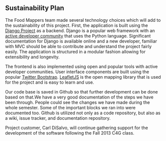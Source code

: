 Sustainability Plan
------------


The Food Mappers team made several technology choices which will add to the sustainability of this project.  First, the application is built using the [Django Project][1] as a backend.  Django is a popular web framework with an [active developer community][2] that uses the Python language. Significant documentation for Django is available online and a new developer, familiar with MVC should be able to contribute and understand the project fairly easily.  The application is structured in a modular fashion allowing for extensibility and longevity.  

The frontend is also implemented using open and popular tools with active developer communities.  User interface components are built using the popular [Twitter Bootstrap][3].  [LeafletJS][4] is the open mapping library that is used for the project and is easy to learn and use.

Our code base is saved in Github so that further development can be done based on that.We have a very good documentation of the steps we have been through. People could see the changes we have made during the whole semester. Some of the important blocks we ran into were documented too. Github is utilized not only as a code repository, but also as a wiki, issue tracker, and documentation repository.  

Project customer, Carl DiSalvo, will continue gathering support for the development of the software following the Fall 2013 C4G class.  




  [1]: https://www.djangoproject.com/     
  [2]: http://stackoverflow.com/questions/tagged/django 
  [3]: http://getbootstrap.com/ 
  [4]: http://leafletjs.com/
